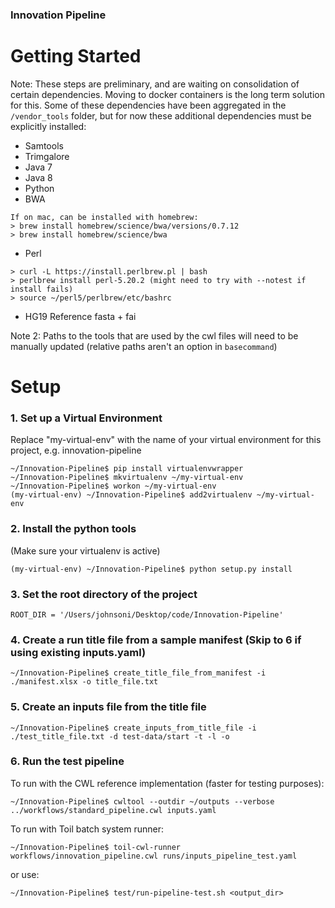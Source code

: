 ### Innovation Pipeline

# Getting Started

Note: These steps are preliminary, and are waiting on consolidation of certain dependencies. Moving to docker containers is the long term solution for this. Some of these dependencies have been aggregated in the `/vendor_tools` folder, but for now these additional dependencies must be explicitly installed:
  - Samtools
  - Trimgalore
  - Java 7
  - Java 8
  - Python
  - BWA
```
If on mac, can be installed with homebrew:
> brew install homebrew/science/bwa/versions/0.7.12
> brew install homebrew/science/bwa
```
  - Perl
```
> curl -L https://install.perlbrew.pl | bash
> perlbrew install perl-5.20.2 (might need to try with --notest if install fails)
> source ~/perl5/perlbrew/etc/bashrc
 ```
- HG19 Reference fasta + fai

Note 2: Paths to the tools that are used by the cwl files will need to be manually updated (relative paths aren't an option in `basecommand`)


# Setup

### 1. Set up a Virtual Environment
Replace "my-virtual-env" with the name of your virtual environment for this project, e.g. innovation-pipeline
```
~/Innovation-Pipeline$ pip install virtualenvwrapper
~/Innovation-Pipeline$ mkvirtualenv ~/my-virtual-env
~/Innovation-Pipeline$ workon ~/my-virtual-env
(my-virtual-env) ~/Innovation-Pipeline$ add2virtualenv ~/my-virtual-env
```

### 2. Install the python tools
(Make sure your virtualenv is active)
```
(my-virtual-env) ~/Innovation-Pipeline$ python setup.py install
```

### 3. Set the root directory of the project
```
ROOT_DIR = '/Users/johnsoni/Desktop/code/Innovation-Pipeline'
```

### 4. Create a run title file from a sample manifest (Skip to 6 if using existing inputs.yaml)
```
~/Innovation-Pipeline$ create_title_file_from_manifest -i ./manifest.xlsx -o title_file.txt
```

### 5. Create an inputs file from the title file
```
~/Innovation-Pipeline$ create_inputs_from_title_file -i ./test_title_file.txt -d test-data/start -t -l -o
```

### 6. Run the test pipeline
To run with the CWL reference implementation (faster for testing purposes):
```
~/Innovation-Pipeline$ cwltool --outdir ~/outputs --verbose ../workflows/standard_pipeline.cwl inputs.yaml
```
To run with Toil batch system runner:
```
~/Innovation-Pipeline$ toil-cwl-runner workflows/innovation_pipeline.cwl runs/inputs_pipeline_test.yaml
```
or use:
```
~/Innovation-Pipeline$ test/run-pipeline-test.sh <output_dir>
```
